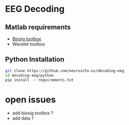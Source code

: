 # EEG Decoding


## Matlab requirements
 - [Biosig toolbox](http://biosig.sourceforge.net)
 - Wavelet toolbox

## Python Installation
```sh
git clone https://github.com/neuroinfo-os/decoding-eeg
cd decoding-eeg/python
pip install -r requirements.txt
```

# open issues
 - add biosig toolbox ? 
 - add data ?
